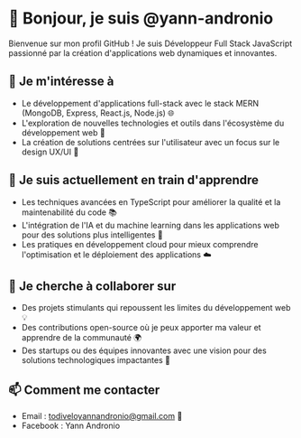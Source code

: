 # 👋 Bonjour, je suis @yann-andronio

Bienvenue sur mon profil GitHub ! Je suis Développeur Full Stack JavaScript passionné par la création d'applications web dynamiques et innovantes.

## 👀 Je m'intéresse à
- Le développement d'applications full-stack avec le stack MERN (MongoDB, Express, React.js, Node.js) 🌐
- L'exploration de nouvelles technologies et outils dans l'écosystème du développement web 🚀
- La création de solutions centrées sur l'utilisateur avec un focus sur le design UX/UI 🎨

## 🌱 Je suis actuellement en train d'apprendre
- Les techniques avancées en TypeScript pour améliorer la qualité et la maintenabilité du code 📚
- L'intégration de l'IA et du machine learning dans les applications web pour des solutions plus intelligentes 🤖
- Les pratiques en développement cloud pour mieux comprendre l'optimisation et le déploiement des applications ☁️

## 💞️ Je cherche à collaborer sur
- Des projets stimulants qui repoussent les limites du développement web 💡
- Des contributions open-source où je peux apporter ma valeur et apprendre de la communauté 🌍
- Des startups ou des équipes innovantes avec une vision pour des solutions technologiques impactantes 🚀

## 📫 Comment me contacter
- Email : todiveloyannandronio@gmail.com 📧
- Facebook : Yann Andronio





<!---
yann-andronio/yann-andronio est un ✨ dépôt spécial ✨ car son `README.md` (ce fichier) apparaît sur votre profil GitHub.
Vous pouvez cliquer sur le lien Aperçu pour voir vos modifications.
--->


<!---
yann-andronio/yann-andronio is a ✨ special ✨ repository because its `README.md` (this file) appears on your GitHub profile.
You can click the Preview link to take a look at your changes.
--->
